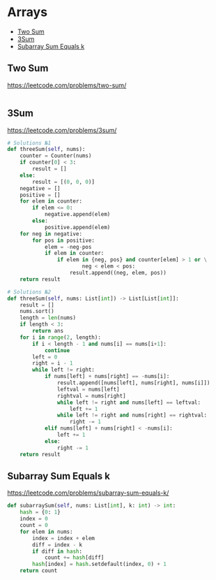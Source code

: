 # Arrays

+ [Two Sum](#two-sum)
+ [3Sum](#3sum)
+ [Subarray Sum Equals k](#subarray-sum-equals-k)

## Two Sum

https://leetcode.com/problems/two-sum/

```python

```

## 3Sum

https://leetcode.com/problems/3sum/

```python
# Solutions №1
def threeSum(self, nums):
    counter = Counter(nums)
    if counter[0] < 3:
        result = []
    else:
        result = [(0, 0, 0)]
    negative = []
    positive = []
    for elem in counter:
        if elem <= 0:
            negative.append(elem)
        else:
            positive.append(elem)
    for neg in negative:
        for pos in positive:
            elem = -neg-pos
            if elem in counter:
                if elem in {neg, pos} and counter[elem] > 1 or \
                        neg < elem < pos:
                    result.append((neg, elem, pos))
    return result

# Solutions №2
def threeSum(self, nums: List[int]) -> List[List[int]]:
    result = []
    nums.sort()
    length = len(nums)
    if length < 3:
        return ans
    for i in range(2, length):
        if i < length - 1 and nums[i] == nums[i+1]:
            continue
        left = 0
        right = i - 1
        while left != right:
            if nums[left] + nums[right] == -nums[i]:
                result.append([nums[left], nums[right], nums[i]])
                leftval = nums[left]
                rightval = nums[right]
                while left != right and nums[left] == leftval:
                    left += 1
                while left != right and nums[right] == rightval:
                    right -= 1
            elif nums[left] + nums[right] < -nums[i]:
                left += 1
            else:
                right -= 1
    return result

```

## Subarray Sum Equals k

https://leetcode.com/problems/subarray-sum-equals-k/

```python
def subarraySum(self, nums: List[int], k: int) -> int:
    hash = {0: 1}
    index = 0
    count = 0
    for elem in nums:
        index = index + elem
        diff = index - k
        if diff in hash:
            count += hash[diff]
        hash[index] = hash.setdefault(index, 0) + 1
    return count

```
